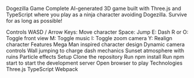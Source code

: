 Dogezilla Game
Complete AI-generated 3D game built with Three.js and TypeScript where you play as a ninja character avoiding Dogezilla. Survive for as long as possible!

Controls
WASD / Arrow Keys: Move character
Space: Jump
E: Dash
R or O: Toggle front view
M: Toggle music
I: Toggle zoom camera
Y: Realign character
Features
Mega Man inspired character design
Dynamic camera controls
Wall jumping to charge dash mechanics
Sunset atmosphere with ruins
Particle effects
Setup
Clone the repository
Run npm install
Run npm start to start the development server
Open browser to play
Technologies
Three.js
TypeScript
Webpack
